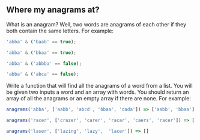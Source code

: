 ## Where my anagrams at?

What is an anagram? Well, two words are anagrams of each other if they both contain the same letters. For example:

```javascript
'abba' & ('baab' == true);

'abba' & ('bbaa' == true);

'abba' & ('abbba' == false);

'abba' & ('abca' == false);
```

Write a function that will find all the anagrams of a word from a list. You will be given two inputs a word and an array with words. You should return an array of all the anagrams or an empty array if there are none. For example:

```javascript
anagrams('abba', ['aabb', 'abcd', 'bbaa', 'dada']) => ['aabb', 'bbaa']

anagrams('racer', ['crazer', 'carer', 'racar', 'caers', 'racer']) => ['carer', 'racer']

anagrams('laser', ['lazing', 'lazy',  'lacer']) => []
```
